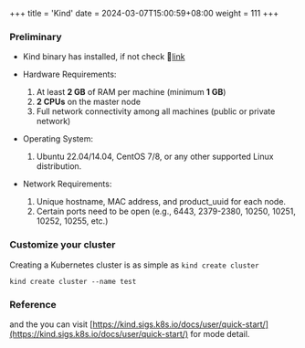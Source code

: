 +++
title = 'Kind'
date = 2024-03-07T15:00:59+08:00
weight = 111
+++

### Preliminary
- Kind binary has installed, if not check 🔗[link](Installation/binary/kind/index.html)
- Hardware Requirements:
    1. At least **2 GB** of RAM per machine (minimum **1 GB**)
    2. **2 CPUs** on the master node
    3. Full network connectivity among all machines (public or private network)

- Operating System:
    1. Ubuntu 22.04/14.04, CentOS 7/8, or any other supported Linux distribution.

- Network Requirements:
    1. Unique hostname, MAC address, and product_uuid for each node.
    2. Certain ports need to be open (e.g., 6443, 2379-2380, 10250, 10251, 10252, 10255, etc.)



### Customize your cluster

Creating a Kubernetes cluster is as simple as `kind create cluster`
```shell
kind create cluster --name test
```

### Reference
and the you can visit [https://kind.sigs.k8s.io/docs/user/quick-start/](https://kind.sigs.k8s.io/docs/user/quick-start/) for mode detail.
